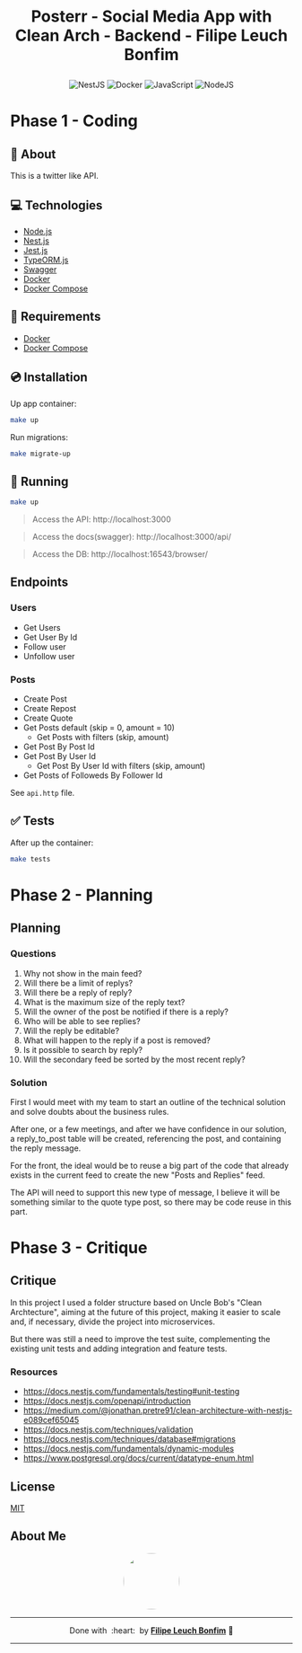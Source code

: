 
# <p align="center">Posterr - Social Media App with Clean Arch - Backend - Filipe Leuch Bonfim</p>

<p align="center">
    <img src="https://img.shields.io/badge/Code-NestJS-informational?style=flat-square&logo=nestjs&color=E0234E&logoColor=E0234E" alt="NestJS" />
    <img src="https://img.shields.io/badge/Tools-Docker-informational?style=flat-square&logo=docker&color=2496ED" alt="Docker" />
    <img src="https://img.shields.io/badge/Code-JavaScript-informational?style=flat-square&logo=javascript&color=F7DF1E" alt="JavaScript" />
    <img src="https://img.shields.io/badge/Code-NodeJS-informational?style=flat-square&logo=node.js&color=339933" alt="NodeJS" />
</p>

# Phase 1 - Coding
## 💬 About

This is a twitter like API. 

## :computer: Technologies

- [Node.js](https://nodejs.org/en/)
- [Nest.js](https://nodejs.org/en/)
- [Jest.js](https://nodejs.org/en/)
- [TypeORM.js](https://nodejs.org/en/)
- [Swagger](https://nodejs.org/en/)
- [Docker](https://www.docker.com/)
- [Docker Compose](https://docs.docker.com/compose/)

## :scroll: Requirements

- [Docker](https://www.docker.com/)
- [Docker Compose](https://docs.docker.com/compose/)

## :cd: Installation

Up app container:
```sh
make up
```

Run migrations:
```sh
make migrate-up
```

## :runner: Running

```sh
make up
```
> Access the API: http://localhost:3000  

> Access the docs(swagger): http://localhost:3000/api/  

> Access the DB: http://localhost:16543/browser/  

## Endpoints

### Users
- Get Users
- Get User By Id
- Follow user
- Unfollow user

### Posts
- Create Post
- Create Repost
- Create Quote
- Get Posts default (skip = 0, amount = 10)
  - Get Posts with filters (skip, amount)
- Get Post By Post Id
- Get Post By User Id
  - Get Post By User Id with filters (skip, amount)
- Get Posts of Followeds By Follower Id

See `api.http` file.

 ## :white_check_mark: Tests

After up the container:

```sh
make tests
```


# Phase 2 - Planning

## Planning

### Questions
1. Why not show in the main feed?
2. Will there be a limit of replys?
3. Will there be a reply of reply?
4. What is the maximum size of the reply text?
5. Will the owner of the post be notified if there is a reply?
6. Who will be able to see replies?
7. Will the reply be editable?
8. What will happen to the reply if a post is removed?
9. Is it possible to search by reply?
10. Will the secondary feed be sorted by the most recent reply?

### Solution

First I would meet with my team to start an outline of the technical solution and solve doubts about the business rules.

After one, or a few meetings, and after we have confidence in our solution, a reply_to_post table will be created, referencing the post, and containing the reply message.

For the front, the ideal would be to reuse a big part of the code that already exists in the current feed to create the new "Posts and Replies" feed.

The API will need to support this new type of message, I believe it will be something similar to the quote type post, so there may be code reuse in this part.

# Phase 3 - Critique
## Critique

In this project I used a folder structure based on Uncle Bob's "Clean Archtecture", aiming at the future of this project, making it easier to scale and, if necessary, divide the project into microservices.

But there was still a need to improve the test suite, complementing the existing unit tests and adding integration and feature tests.

### Resources

- https://docs.nestjs.com/fundamentals/testing#unit-testing
- https://docs.nestjs.com/openapi/introduction
- https://medium.com/@jonathan.pretre91/clean-architecture-with-nestjs-e089cef65045
- https://docs.nestjs.com/techniques/validation
- https://docs.nestjs.com/techniques/database#migrations
- https://docs.nestjs.com/fundamentals/dynamic-modules
- https://www.postgresql.org/docs/current/datatype-enum.html

## License

[MIT](https://choosealicense.com/licenses/mit/)

## About Me

<p align="center">
    <a style="font-weight: bold" href="https://github.com/filipe1309/">
    <img style="border-radius:50%" width="100px; "src="https://github.com/filipe1309.png"/>
    </a>
</p>

---

<p align="center">
    Done with&nbsp;&nbsp;:heart:&nbsp;&nbsp;by <a style="font-weight: bold" href="https://github.com/filipe1309/">Filipe Leuch Bonfim</a> 🖖
</p>

---

